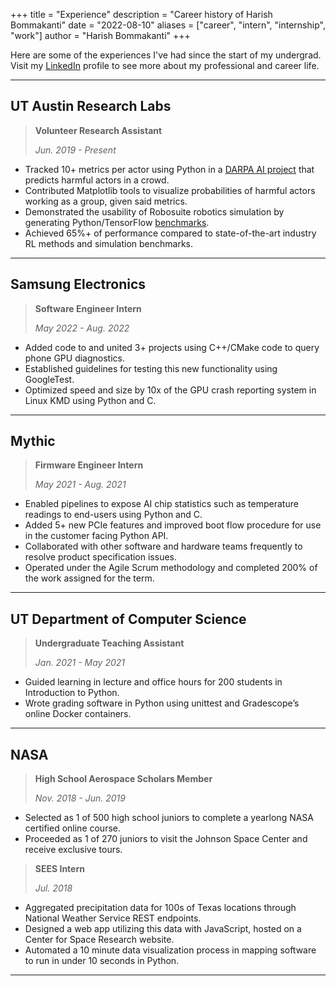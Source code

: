 +++
title = "Experience"
description = "Career history of Harish Bommakanti"
date = "2022-08-10"
aliases = ["career", "intern", "internship", "work"]
author = "Harish Bommakanti"
+++

Here are some of the experiences I've had since the start of my undergrad. Visit my [LinkedIn](https://linkedin.com/in/harishbommakanti) profile to see more about my professional and career life.

---

## UT Austin Research Labs
> **Volunteer Research Assistant**
> 
> *Jun. 2019 - Present*

- Tracked 10+ metrics per actor using Python in a [DARPA AI project](https://github.com/stevencarrau/decentralized_classification) that predicts harmful actors in a crowd.
- Contributed Matplotlib tools to visualize probabilities of harmful actors working as a group, given said metrics.
- Demonstrated the usability of Robosuite robotics simulation by generating Python/TensorFlow [benchmarks](https://github.com/harishbommakanti/rpl_sb_efforts).
- Achieved 65%+ of performance compared to state-of-the-art industry RL methods and simulation benchmarks.

---

## Samsung Electronics
> **Software Engineer Intern**
> 
> *May 2022 - Aug. 2022*

- Added code to and united 3+ projects using C++/CMake code to query phone GPU diagnostics.
- Established guidelines for testing this new functionality using GoogleTest.
- Optimized speed and size by 10x of the GPU crash reporting system in Linux KMD using Python and C.

---

## Mythic
> **Firmware Engineer Intern**
> 
> *May 2021 - Aug. 2021*

- Enabled pipelines to expose AI chip statistics such as temperature readings to end-users using Python and C.
- Added 5+ new PCIe features and improved boot flow procedure for use in the customer facing Python API.
- Collaborated with other software and hardware teams frequently to resolve product specification issues.
- Operated under the Agile Scrum methodology and completed 200% of the work assigned for the term.

---

## UT Department of Computer Science
> **Undergraduate Teaching Assistant**
>
> *Jan. 2021 - May 2021*

- Guided learning in lecture and office hours for 200 students in Introduction to Python.
- Wrote grading software in Python using unittest and Gradescope’s online Docker containers.

---

## NASA 
> **High School Aerospace Scholars Member**
>
> *Nov. 2018 - Jun. 2019*

- Selected as 1 of 500 high school juniors to complete a yearlong NASA certified online course.
- Proceeded as 1 of 270 juniors to visit the Johnson Space Center and receive exclusive tours.

> **SEES Intern**
>
> *Jul. 2018*

- Aggregated precipitation data for 100s of Texas locations through National Weather Service REST endpoints.
- Designed a web app utilizing this data with JavaScript, hosted on a Center for Space Research website.
- Automated a 10 minute data visualization process in mapping software to run in under 10 seconds in Python.

---